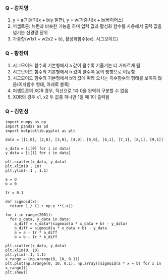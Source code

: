 ### Q - 강지영
1) y = a(기울기)x + b(y 절편), y = w(가중치)x + b(바이어스)
2) 퍼셉트론: 뉴런과 비슷한 기능을 하며 입력 값과 활성화 함수를 사용해서 출력 값을 넘기는 신경망 단위
3) 가중합(w1x1 + w2x2 + b), 활성화함수(ex). 시그모이드)

### Q - 황찬미
1) 시그모이드 함수의 기본형에서 a 값이 클수록 기울기는 더 가파르게 됨
2) 시그모이드 함수의 기본형에서 b 값이 클수록 음의 방향으로 이동함
3) 시그모이드 함수의 기본형에서 b의 값에 따라 오차는 지수함수의 형태를 보이지 않음(이차함수 형태, 아래로 볼록)
4) 퍼셉트론의 XOR 경우, 직선으로 1과 0을 완벽히 구분할 수 없음
5) XOR의 경우 x1, x2 두 값중 하나만 1일 때 1이 출력됨

### Q - 김민성
```
import numpy as np
import pandas as pd
import matplotlib.pyplot as plt

data = [[1,0], [2,0], [3,0], [4,0], [5,0], [6,1], [7,1], [8,1], [9,1]]

x_data = [i[0] for i in data]
y_data = [i[1] for i in data]

plt.scatter(x_data, y_data)
plt.xlim(0 , 10)
plt.ylim(-.1 , 1.1)

a = 0
b = 0

Ir = 0.1

def sigmoid(x):
  return 1 / (1 + np.e **(-x))

for i in range(2001):
  for x_data, y_data in data:
    a_diff = x_data*(sigmoid(a * x_data + b) - y_data)
    b_diff = sigmoid(a * x_data + b) - y_data
    a = a - Ir * a_diff
    b = b - Ir * b_diff

plt.scatter(x_data, y_data)
plt.xlim(0, 10)
plt.ylim(-.1, 1.1)
x_range = (np.arange(0, 10, 0.1))
plt.plot(np.arange(0, 10, 0.1), np.array([sigmoid(a * x + b) for x in x_range]))
plt.show()
```
